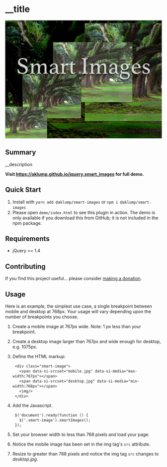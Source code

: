 # __title

![__title](images/smart-images.jpg)

## Summary

__description

**Visit <https://aklump.github.io/jquery.smart_images> for full demo.**

## Quick Start

1.  Install with `yarn add @aklump/smart-images` or `npm i @aklump/smart-images`
1.  Please open `demo/index.html` to see this plugin in action. The demo is only available if you download this from GitHub; it is not included in the npm package.

## Requirements

* jQuery >= 1.4

## Contributing

If you find this project useful... please consider [making a donation](https://www.paypal.com/cgi-bin/webscr?cmd=_s-xclick&hosted_button_id=4E5KZHDQCEUV8&item_name=Gratitude%20for%20aklump%2Fsmart_images).

## Usage

Here is an example, the simplest use case, a single breakpoint between mobile and desktop at 768px.  Your usage will vary depending upon the number of breakpoints you choose.

1. Create a mobile image at 767px wide. Note: 1 px less than your breakpoint.
2. Create a desktop image larger than 767px and wide enough for desktop, e.g. 1075px.
3. Define the HTML markup:

        <div class="smart-image">
          <span data-si-srcset="mobile.jpg" data-si-media="max-width:767px"></span>
          <span data-si-srcset="desktop.jpg" data-si-media="min-width:768px"></span>
          <img/>
        </div>

4. Add the Javascript.

        $('document').ready(function () {
          $('.smart-image').smartImages();
        });
        
5. Set your browser width to less than 768 pixels and load your page.
6. Notice the mobile image has been set in the img tag's `src` attribute.
7. Resize to greater than 768 pixels and notice the img tag `src` changes to _desktop.jpg_.


